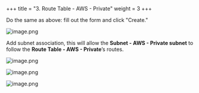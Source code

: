 +++
title = "3. Route Table - AWS - Private"
weight = 3
+++


Do the same as above: fill out the form and click "Create."


![image.png](/images/003-iii-setup-vpc-aws-resources/10-589078-image.png)


Add subnet association, this will allow the **Subnet - AWS - Private subnet** to follow the **Route Table - AWS - Private**’s routes.


![image.png](/images/003-iii-setup-vpc-aws-resources/10-527130-image.png)


![image.png](/images/003-iii-setup-vpc-aws-resources/10-731079-image.png)


![image.png](/images/003-iii-setup-vpc-aws-resources/10-444886-image.png)


